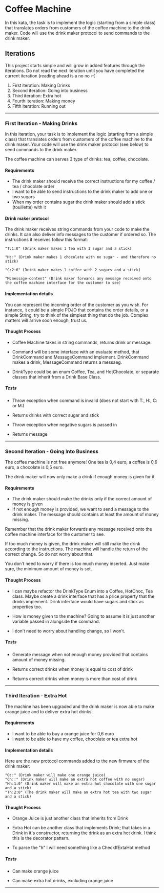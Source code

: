 # Coffee Machine

In this kata, the task is to implement the logic (starting from a simple class) that translates orders from customers of the coffee machine to the drink maker. Code will use the drink maker protocol to send commands to the drink maker.

## Iterations

This project starts simple and will grow in added features through the iterations. Do not read the next iteration until you have completed the current iteration (reading ahead is a no no :-)

1) First iteration: Making Drinks   
2) Second iteration: Going into business  
3) Third iteration: Extra hot  
4) Fourth iteration: Making money  
5) Fifth iteration: Running out 

----------------------------------------------------------------------

### First Iteration - Making Drinks

In this iteration, your task is to implement the logic (starting from a simple class) that translates orders from customers of the coffee machine to the drink maker. Your code will use the drink maker protocol (see below) to send commands to the drink maker.

The coffee machine can serves 3 type of drinks: tea, coffee, chocolate.

#### Requirements

* The drink maker should receive the correct instructions for my coffee / tea / chocolate order
* I want to be able to send instructions to the drink maker to add one or two sugars
* When my order contains sugar the drink maker should add a stick (touillette) with it

#### Drink maker protocol

The drink maker receives string commands from your code to make the drinks. It can also deliver info messages to the customer if ordered so. The instructions it receives follow this format:

~~~
"T:1:0" (Drink maker makes 1 tea with 1 sugar and a stick)

"H::" (Drink maker makes 1 chocolate with no sugar - and therefore no stick)

"C:2:0" (Drink maker makes 1 coffee with 2 sugars and a stick)

"M:message-content" (Drink maker forwards any message received onto the coffee machine interface for the customer to see)
~~~

#### Implementation details

You can represent the incoming order of the customer as you wish. For instance, it could be a simple POJO that contains the order details, or a simple String, try to think of the simplest thing that do the job. Complex matters will arrive soon enough, trust us.

#### Thought Process

* Coffee Machine takes in string commands, returns drink or message.

* Command will be some interface with an evaluate method, that DrinkCommand and MessageCommand implement. DrinkCommand makes a drink, MessageCommand returns a messaeg.

* DrinkType could be an enum Coffee, Tea, and HotChocolate, or separate classes that inherit from a Drink Base Class.

##### Tests

* Throw exception when command is invalid (does not start with T:, H:, C: or M:)

* Returns drinks with correct sugar and stick

* Throw exception when negative sugars is passed in

* Returns message

----------------------------------------------------------------------

### Second Iteration - Going Into Business

The coffee machine is not free anymore! One tea is 0,4 euro, a coffee is 0,6 euro, a chocolate is 0,5 euro.

The drink maker will now only make a drink if enough money is given for it

#### Requirements

* The drink maker should make the drinks only if the correct amount of money is given
* If not enough money is provided, we want to send a message to the drink maker. The message should contains at least the amount of money missing.

Remember that the drink maker forwards any message received onto the coffee machine interface for the customer to see.

If too much money is given, the drink maker will still make the drink according to the instructions. The machine will handle the return of the correct change. So do not worry about that.

You don't need to worry if there is too much money inserted. Just make sure, the minimum amount of money is set.

#### Thought Process

* I can maybe refactor the DrinkType Enum into a Coffee, HotChoc, Tea class. Maybe create a drink interface that has a price property that the drinks implement. Drink interface would have sugars and stick as properties too.

* How is money given to the machine? Going to assume it is just another variable passed in alongside the command. 

* I don't need to worry about handling change, so I won't.

##### Tests

* Generate message when not enough money provided that contains amount of money missing.

* Returns correct drinks when money is equal to cost of drink

* Returns correct drinks when money is more than cost of drink

-------------------------------------------------------------------

### Third Iteration - Extra Hot

The machine has been upgraded and the drink maker is now able to make orange juice and to deliver extra hot drinks.

#### Requirements

* I want to be able to buy a orange juice for 0,6 euro
* I want to be able to have my coffee, chocolate or tea extra hot

#### Implementation details

Here are the new protocol commands added to the new firmware of the drink maker:

~~~
"O::" (Drink maker will make one orange juice)
"Ch::" (Drink maker will make an extra hot coffee with no sugar)
"Hh:1:0" (Drink maker will make an extra hot chocolate with one sugar and a stick)
"Th:2:0" (The drink maker will make an extra hot tea with two sugar and a stick)
~~~

#### Thought Process

* Orange Juice is just another class that inherits from Drink

* Extra Hot can be another class that implements  Drink; that takes in a Drink in it's constructor, returning the drink as an extra hot drink. I think this is the decorator pattern.

* To parse the "h" I will need something like a CheckIfExtaHot method

##### Tests

* Can make orange juice

* Can make extra hot drinks, excluding orange juice

-----------------------------------------------------------
